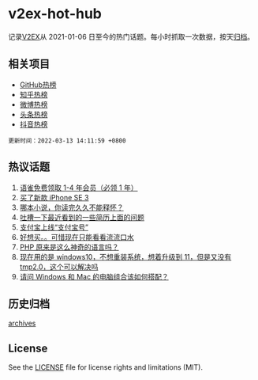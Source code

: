 # v2ex-hot-hub

 记录[V2EX](https://www.v2ex.com/)从 2021-01-06 日至今的热门话题。每小时抓取一次数据，按天[归档](archives)。
 
 ## 相关项目

- [GitHub热榜](https://github.com/snaildev/github-hot-hub)
- [知乎热榜](https://github.com/snaildev/zhihu-hot-hub)
- [微博热榜](https://github.com/snaildev/weibo-hot-hub)
- [头条热榜](https://github.com/snaildev/toutiao-hot-hub)
- [抖音热榜](https://github.com/snaildev/douyin-hot-hub)


 `更新时间：2022-03-13 14:11:59 +0800`

## 热议话题

1. [语雀免费领取 1-4 年会员（必领 1 年）](https://www.v2ex.com/t/839992)
1. [买了新款 iPhone SE 3](https://www.v2ex.com/t/839864)
1. [哪本小说，你读完久久不能释怀？](https://www.v2ex.com/t/839866)
1. [吐槽一下最近看到的一些简历上面的问题](https://www.v2ex.com/t/839867)
1. [支付宝上线“支付宝号”](https://www.v2ex.com/t/839885)
1. [好想买。。可惜现在只能看看流流口水](https://www.v2ex.com/t/839969)
1. [PHP 原来是这么神奇的语言吗？](https://www.v2ex.com/t/839895)
1. [现在用的是 windows10，不想重装系统，想着升级到 11，但是又没有 tmp2.0，这个可以解决吗](https://www.v2ex.com/t/839980)
1. [请问 Windows 和 Mac 的电脑组合该如何搭配？](https://www.v2ex.com/t/839914)

## 历史归档

[archives](archives)

## License

See the [LICENSE](LICENSE) file for license rights and limitations (MIT).
